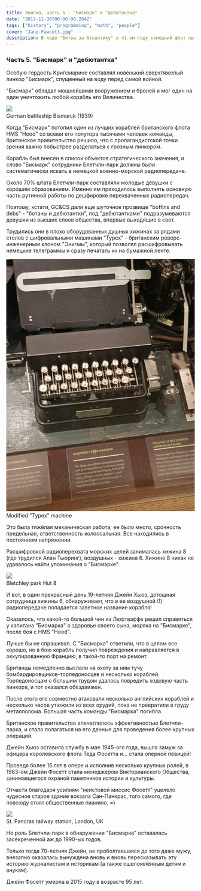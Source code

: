 ```yaml
---
title: Энигма, часть 5 - "Бисмарк" и "дебютантка"
date: "2017-11-30T00:00:00.284Z"
tags: ["history", "programming", "math", "people"]
cover: "Jane-Fawcett.jpg"
description: В ходе "Битвы за Атлантику" в 41-ом году немецкий флот пытался отрезать Великобританию от морского сообщения с континентом и Штатами. У немцев было превосходство в военно-морском флоте, и на какое-то время им даже удалось установить вокруг островов морскую блокаду.
---
```


<!-- http://www.telegraph.co.uk/content/dam/obituaries/2016/05/25/53787438__Jane-Fawcett-young-OBITS_trans_NvBQzQNjv4BqhJpcTaDycYqZzDAOAUJ79c9dYnr0ptv4PRBB4Y-i9ow.jpg?imwidth=480 -->
<div>
  <h3>Часть 5. "Бисмарк" и "дебютантка"</h3>
  <p>
    Особую гордость Кригсмарине составлял новенький сверхтяжелый линкор "Бисмарк", спущенный на воду перед самой войной.
  </p><p>
    "Бисмарк" обладал мощнейшими вооружением и броней и мог один на один уничтожить любой корабль его Величества.
  </p>
  <img class="img-responsive center-block" src="https://media1.britannica.com/eb-media/50/30450-004-AB076CBC.jpg" />
  <div class="caption text-center">German battleship Bismarck (1939)</div>
  <p>
    Когда "Бисмарк" потопил один из лучших кораблей британского флота HMS "Hood"  со всеми его полутора тысячами человек команды, британское правительство решило, что с пропагандистской точки зрения важно побыстрее разделаться с грозным линкором.
  </p><p>
    Корабль был внесен в список объектов стратегического значения, и слово "Бисмарк" сотрудники Блетчли-парк должны были систематически искать в немецкой военно-морской радиопередаче.
  </p><p>
    Около 70% штата Блетчли-парк составляли молодые девушки с хорошим образованием. Именно им приходилось выполнять основную часть рутинной работы по дешфировке перехваченных радиопередач.
  </p><p>
    Поэтому, кстати, GC&CS дали еще шуточное прозвище "boffins and debs" - "ботаны и дебютантки", под "дебютантками" подразумеваются девушки из высших слоев общества, впервые выходящие в свет.
  </p><p>
    Трудились они в плохо оборудованных душных хижинах за рядами столов с шифровальными машинами "Typex" - британским реверс-инженерным клоном "Энигмы", который позволял расшифровывать немецкие телеграммы и сразу печатать их на бумажной ленте.
  </p>
  <img class="img-responsive center-block" src="./photo_2018-01-07_20-34-02.jpg" />
  <div class="caption text-center">Modified "Typex" machine</div>
  <p>
    Это была тяжёлая механическая работа; ее было много, срочность предельная, ответственность колоссальная. Все находились в постоянном напряжении.
  </p><p>
    Расшифровкой радиоперехвата морских целей занималась хижина 8 (где трудился Алан Тьюринг), воздушных - хижина 6. Хижине 8 никак не удавалось найти упоминания о "Бисмарке".
  </p>
  <img class="img-responsive center-block" src="https://upload.wikimedia.org/wikipedia/commons/1/18/%22Hut_8%22%2C_Bletchley_Park_-_geograph.org.uk_-_1592862.jpg"/>
  <div class="caption text-center">Bletchley park Hut 8</div>
  <p>
    И вот, в один прекрасный день 19-летняя Джейн Хьюз, дотошная сотрудница хижины 6, обнаруживает, что в ее воздушной (!) радиопередаче попадается заветное название корабля!
  </p><p>
    Оказалось, что какой-то большой чин из Люфтваффе решил справиться у капитана "Бисмарка" о здоровье своего сына, моряка на "Бисмарке", после боя с HMS "Hood".
  </p><p>
    Лучше бы не спрашивал. С "Бисмарка" ответили, что в целом все хорошо, но в бою корабль получил повреждения и направляется в оккупированную Францию, в такой-то порт на ремонт.
  </p><p>
    Британцы немедленно выслали на охоту за ним тучу бомбардировщиков-торпедоносцев и несколько кораблей. Торпедоносцам с большим трудом удалось повредить ходовую часть линкора, и тот оказался обездвижен.
  </p><p>
    После этого его совместно атаковали несколько английских кораблей и несколько часов утюжили из всех орудий, пока не превратили в груду металлолома. Большая часть команды "Бисмарка" погибла.
  </p><p>
    Британское правительство впечатлилось эффективностью Блетчли-парка, и стало полагаться на его данные для проведения более крупных операций.
  </p><p>
    Джейн Хьюз оставила службу в мае 1945-ого года, вышла замуж за офицера королевского флота Теда Фосетта и... стала оперной певицей!
  </p><p>
    Проведя более 15 лет в опере и исполнив несколько крупных ролей, в 1963-ом Джейн Фосетт стала менеджером Викторианского Общества, занимавшегося охраной памятников истории и культуры.
  </p><p>
    Отчасти благодаря усилиям "неистовой миссис Фосетт" уцелело чудесное старое здание вокзала Сан-Панкрас, того самого, где повсюду стоят общественные пианино. =)
  </p>
  <img class="img-responsive center-block" src="http://www.orangesmile.com/extreme/img/main/st-pancras-international_1.jpg" />
  <div class="caption text-center">St. Pancras railway station, London, UK</div>
  <p>
    Но роль Блетчли-парк в обнаружении "Бисмарка" оставалась засекреченной аж до 1990-ых годов.
  </p><p>
    Только тогда 70-летняя Джейн, не проболтавшаяся до того даже мужу, внезапно оказалась вынуждена вновь и вновь пересказывать эту историю журналистам и историкам (а также ошеломлённым детям и внукам).
  </p><p>
    Джейн Фосетт умерла в 2015 году в возрасте 95 лет.
  </p>
</div>